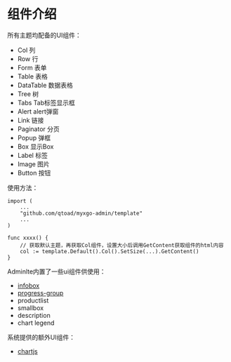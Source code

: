 # 组件介绍
所有主题均配备的UI组件：

- Col           列
- Row           行
- Form          表单
- Table         表格
- DataTable     数据表格
- Tree          树
- Tabs          Tab标签显示框
- Alert         alert弹窗
- Link          链接
- Paginator     分页
- Popup         弹框 
- Box           显示Box
- Label         标签
- Image         图片
- Button        按钮

使用方法：

```golang
import (
    ...
    "github.com/qtoad/myxgo-admin/template"
    ...
)

func xxxx() {
    // 获取默认主题，再获取Col组件，设置大小后调用GetContent获取组件的html内容
    col := template.Default().Col().SetSize(...).GetContent()
}
```

Adminlte内置了一些ui组件供使用：

- [infobox](components/infobox.md)
- [progress-group](components/progressbar.md)
- productlist
- smallbox
- description
- chart legend

系统提供的额外UI组件：

- [chartjs](components/chartjs.md)
